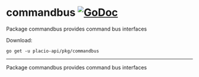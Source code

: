 # commandbus [![GoDoc](https://godoc.org/placio-api/pkg/commandbus?status.svg)](https://godoc.org/placio-api/pkg/commandbus)

Package commandbus provides command bus interfaces

Download:

```shell
go get -u placio-api/pkg/commandbus
```

---

Package commandbus provides command bus interfaces

